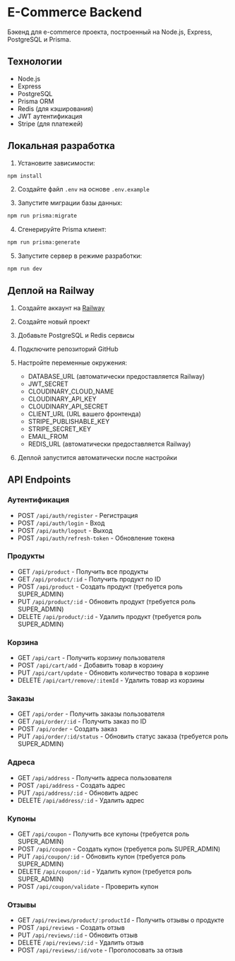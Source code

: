 # E-Commerce Backend

Бэкенд для e-commerce проекта, построенный на Node.js, Express, PostgreSQL и Prisma.

## Технологии

- Node.js
- Express
- PostgreSQL
- Prisma ORM
- Redis (для кэширования)
- JWT аутентификация
- Stripe (для платежей)

## Локальная разработка

1. Установите зависимости:

```bash
npm install
```

2. Создайте файл `.env` на основе `.env.example`

3. Запустите миграции базы данных:

```bash
npm run prisma:migrate
```

4. Сгенерируйте Prisma клиент:

```bash
npm run prisma:generate
```

5. Запустите сервер в режиме разработки:

```bash
npm run dev
```

## Деплой на Railway

1. Создайте аккаунт на [Railway](https://railway.app/)
2. Создайте новый проект
3. Добавьте PostgreSQL и Redis сервисы
4. Подключите репозиторий GitHub
5. Настройте переменные окружения:

   - DATABASE_URL (автоматически предоставляется Railway)
   - JWT_SECRET
   - CLOUDINARY_CLOUD_NAME
   - CLOUDINARY_API_KEY
   - CLOUDINARY_API_SECRET
   - CLIENT_URL (URL вашего фронтенда)
   - STRIPE_PUBLISHABLE_KEY
   - STRIPE_SECRET_KEY
   - EMAIL_FROM
   - REDIS_URL (автоматически предоставляется Railway)

6. Деплой запустится автоматически после настройки

## API Endpoints

### Аутентификация

- POST `/api/auth/register` - Регистрация
- POST `/api/auth/login` - Вход
- POST `/api/auth/logout` - Выход
- POST `/api/auth/refresh-token` - Обновление токена

### Продукты

- GET `/api/product` - Получить все продукты
- GET `/api/product/:id` - Получить продукт по ID
- POST `/api/product` - Создать продукт (требуется роль SUPER_ADMIN)
- PUT `/api/product/:id` - Обновить продукт (требуется роль SUPER_ADMIN)
- DELETE `/api/product/:id` - Удалить продукт (требуется роль SUPER_ADMIN)

### Корзина

- GET `/api/cart` - Получить корзину пользователя
- POST `/api/cart/add` - Добавить товар в корзину
- PUT `/api/cart/update` - Обновить количество товара в корзине
- DELETE `/api/cart/remove/:itemId` - Удалить товар из корзины

### Заказы

- GET `/api/order` - Получить заказы пользователя
- GET `/api/order/:id` - Получить заказ по ID
- POST `/api/order` - Создать заказ
- PUT `/api/order/:id/status` - Обновить статус заказа (требуется роль SUPER_ADMIN)

### Адреса

- GET `/api/address` - Получить адреса пользователя
- POST `/api/address` - Создать адрес
- PUT `/api/address/:id` - Обновить адрес
- DELETE `/api/address/:id` - Удалить адрес

### Купоны

- GET `/api/coupon` - Получить все купоны (требуется роль SUPER_ADMIN)
- POST `/api/coupon` - Создать купон (требуется роль SUPER_ADMIN)
- PUT `/api/coupon/:id` - Обновить купон (требуется роль SUPER_ADMIN)
- DELETE `/api/coupon/:id` - Удалить купон (требуется роль SUPER_ADMIN)
- POST `/api/coupon/validate` - Проверить купон

### Отзывы

- GET `/api/reviews/product/:productId` - Получить отзывы о продукте
- POST `/api/reviews` - Создать отзыв
- PUT `/api/reviews/:id` - Обновить отзыв
- DELETE `/api/reviews/:id` - Удалить отзыв
- POST `/api/reviews/:id/vote` - Проголосовать за отзыв
